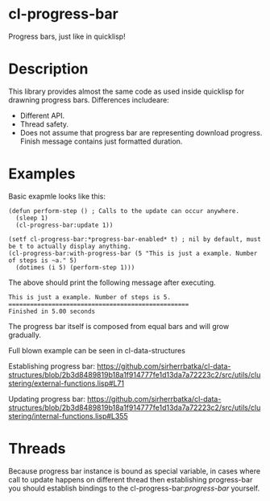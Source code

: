 # cl-progress-bar
Progress bars, just like in quicklisp!

# Description
This library provides almost the same code as used inside quicklisp for drawning progress bars. Differences includeare:
* Different API.
* Thread safety.
* Does not assume that progress bar are representing download progress. Finish message contains just formatted duration.

# Examples
Basic exapmle looks like this:
```
(defun perform-step () ; Calls to the update can occur anywhere.
  (sleep 1)
  (cl-progress-bar:update 1))

(setf cl-progress-bar:*progress-bar-enabled* t) ; nil by default, must be t to actually display anything.
(cl-progress-bar:with-progress-bar (5 "This is just a example. Number of steps is ~a." 5)
  (dotimes (i 5) (perform-step 1)))
```
The above should print the following message after executing.
```
This is just a example. Number of steps is 5.
==================================================
Finished in 5.00 seconds
```
The progress bar itself is composed from equal bars and will grow gradually.

Full blown example can be seen in cl-data-structures

Establishing progress bar: https://github.com/sirherrbatka/cl-data-structures/blob/2b3d8489819b18a1f914777fe1d13da7a72223c2/src/utils/clustering/external-functions.lisp#L71

Updating progress bar: https://github.com/sirherrbatka/cl-data-structures/blob/2b3d8489819b18a1f914777fe1d13da7a72223c2/src/utils/clustering/internal-functions.lisp#L355

# Threads
Because progress bar instance is bound as special variable, in cases where call to update happens on different thread then establishing progress-bar you should establish bindings to the cl-progress-bar:*progress-bar* yourself.